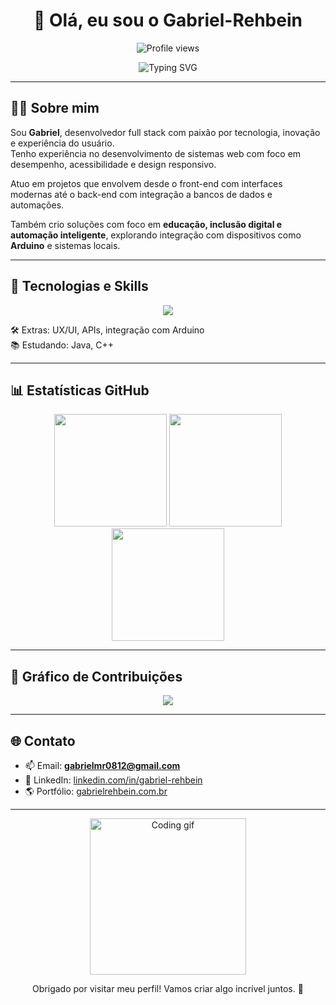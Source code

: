 <h1 align="center">👋 Olá, eu sou o Gabriel-Rehbein</h1>

<p align="center">
  <img src="https://komarev.com/ghpvc/?username=Gabriel-Rehbein&color=blue" alt="Profile views" />
</p>

<p align="center">
  <img src="https://readme-typing-svg.demolab.com?font=Fira+Code&duration=3000&pause=1000&color=000000&center=true&vCenter=true&width=435&lines=Desenvolvedor+Full+Stack;Foco+em+UX+e+Automação;Apaixonado+por+Tecnologia" alt="Typing SVG" />
</p>

---

## 🧑‍💻 Sobre mim

Sou **Gabriel**, desenvolvedor full stack com paixão por tecnologia, inovação e experiência do usuário.  
Tenho experiência no desenvolvimento de sistemas web com foco em desempenho, acessibilidade e design responsivo.

Atuo em projetos que envolvem desde o front-end com interfaces modernas até o back-end com integração a bancos de dados e automações.

Também crio soluções com foco em **educação, inclusão digital e automação inteligente**, explorando integração com dispositivos como **Arduino** e sistemas locais.

---

## 🚀 Tecnologias e Skills

<p align="center">
  <img src="https://skillicons.dev/icons?i=html,css,php,python,javascript,mysql,git,github,arduino" />
</p>

🛠️ Extras: UX/UI, APIs, integração com Arduino  
📚 Estudando: Java, C++

---

## 📊 Estatísticas GitHub

<p align="center">
  <img height="180em" src="https://github-readme-stats.vercel.app/api/top-langs/?username=Gabriel-Rehbein&layout=compact&theme=tokyonight"/>
  <img height="180em" src="https://github-readme-stats.vercel.app/api?username=Gabriel-Rehbein&show_icons=true&theme=tokyonight" />
  <img height="180em" src="https://github-readme-streak-stats.herokuapp.com?user=Gabriel-Rehbein&theme=tokyonight&date_format=M%20j%5B%2C%20Y%5D" />
</p>

---

## 🧠 Gráfico de Contribuições

<p align="center">
  <img src="https://github-readme-activity-graph.vercel.app/graph?username=Gabriel-Rehbein&theme=tokyonight&hide_border=true" />
</p>

---



## 🌐 Contato

- 📫 Email: **gabrielmr0812@gmail.com**  
- 💼 LinkedIn: [linkedin.com/in/gabriel-rehbein](https://www.linkedin.com/in/gabriel-rehbein)  
- 🌎 Portfólio: [gabrielrehbein.com.br](https://gabrielrehbein.com.br/)

---

<p align="center">
  <img src="https://media.giphy.com/media/qgQUggAC3Pfv687qPC/giphy.gif" width="250" alt="Coding gif" />
</p>

<p align="center">
  Obrigado por visitar meu perfil! Vamos criar algo incrível juntos. 🚀
</p>
